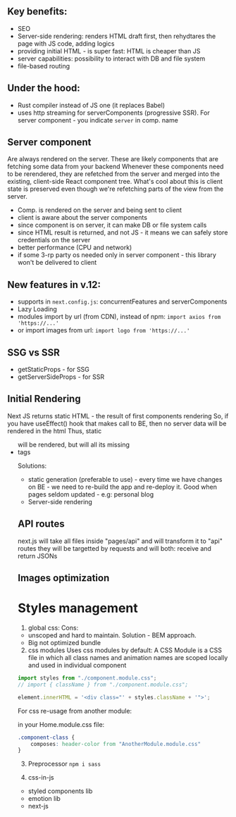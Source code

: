 ## Key benefits:
- SEO
- Server-side rendering: renders HTML draft first, then rehydtares the page with JS code, adding logics
- providing initial HTML - is super fast: HTML is cheaper than JS
- server capabilities: possibility to interact with DB and file system
- file-based routing

## Under the hood:
- Rust compiler instead of JS one (it replaces Babel)
- uses http streaming for serverComponents (progressive SSR). For server component - you indicate `server` in comp. name

## Server component
Are always rendered on the server. These are likely components that are fetching some data from your backend
Whenever these components need to be rerendered, they are refetched from the server and merged into the existing, client-side React component tree. 
What's cool about this is client state is preserved even though we're refetching parts of the view from the server.

- Comp. is rendered on the server and being sent to client
- client is aware about the server components
- since component is on server, it can make DB or file system calls
- since HTML result is returned, and not JS - it means we can safely store credentials on the server
- better performance (CPU and network)
- if some 3-rp party os needed only in server component - this library won't be delivered to client

## New features in v.12:
- supports in `next.config.js`: concurrentFeatures and serverComponents
- Lazy Loading
- modules import by url (from CDN), instead of npm:
`import axios from 'https://...'`
- or import images from url:
`import logo from 'https://...'`

## SSG vs SSR
- getStaticProps - for SSG
- getServerSideProps - for SSR

## Initial Rendering
Next JS returns static HTML - the result of first components rendering
So, if you have useEffect() hook that makes call to BE, then no server data will be rendered in the html
Thus, static <ul> will be rendered, but will all its missing <li> tags

Solutions:
- static generation (preferable to use) - every time we have changes on BE - we need to re-build the app and re-deploy it. 
Good when pages seldom updated - e.g: personal blog
- Server-side rendering

## API routes
next.js will take all files inside "pages/api" and will transform it to "api" routes
they will be targetted by requests and will both: receive and return JSONs

## Images optimization


# Styles management
1. global css:
Cons:
- unscoped and hard to maintain. Solution - BEM approach.
- Big not optimized bundle

2. css modules
Uses css modules by default:
A CSS Module is a CSS file in which all class names and animation names are scoped locally and used in individual component

```javascript
import styles from "./component.module.css";
// import { className } from "./component.module.css";

element.innerHTML = '<div class="' + styles.className + '">';
```

For css re-usage from another module:
    
in your Home.module.css file:
```css
.component-class {
    composes: header-color from "AnotherModule.module.css"
}
```

3. Preprocessor
`npm i sass`

4. css-in-js
- styled components lib
- emotion lib
- next-js <style jsx> with string literal

Benefit: 
- you can pass dynamic variables in styles
- styles are scoped to the component

```jsx
<style jsx>
    {`
       h1 {
         color: ${colorValueFromComponent};
       }
    `}
</style>
<nav>
    <h1>Title</h1>
</nav>
```

5. utility class library:
- Tailwind
- Windy CSS

6. CSS framework:
- Bootstrap
- Materialize
- Bulma

Pros: 
- prebuilt component
- collection of styles

To use:
1. `npm i bootstrap`
2. `import 'bootstrap/dist/css/bootstrap.css'` in your component

cons:
- large bundle size


7. component library:
- React Bootstrap
- Material UI
- Mantine
